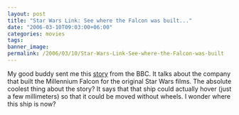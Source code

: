 ```yaml
---
layout: post
title: "Star Wars Link: See where the Falcon was built..."
date: "2006-03-10T09:03:00+06:00"
categories: movies 
tags: 
banner_image: 
permalink: /2006/03/10/Star-Wars-Link-See-where-the-Falcon-was-built
---
```


My good buddy sent me this <a href="http://news.bbc.co.uk/2/hi/uk_news/wales/south_west/4555455.stm">story</a> from the BBC. It talks about the company that built the Millennium Falcon for the original Star Wars films. The absolute coolest thing about the story? It says that that ship could actually hover (just a few millimeters) so that it could be moved without wheels. I wonder where this ship is now?